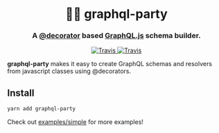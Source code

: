 <h1 align="center" style="border-bottom: none;">🎉🎊 graphql-party</h1>
<h3 align="center">A <a href="https://www.typescriptlang.org/docs/handbook/decorators.html">@decorator</a> based <a href="http://graphql.org/graphql-js/">GraphQL.js</a> schema builder.</h3>
<p align="center">
    <a href="https://travis-ci.org/j/graphql-party">
        <img alt="Travis" src="https://img.shields.io/travis/j/graphql-party/preview.svg">
    </a>
    <a href="https://codecov.io/gh/j/graphql-party/branch/preview">
        <img alt="Travis" src="https://img.shields.io/codecov/c/github/j/graphql-party/preview.svg">
    </a>
</p>

**graphql-party** makes it easy to create GraphQL schemas and resolvers from javascript classes using @decorators.

## Install

```sh
yarn add graphql-party
```

Check out [examples/simple](https://github.com/j/graphql-party/tree/preview/examples) for more examples!

